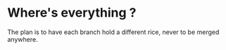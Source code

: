 # Where's everything ?
The plan is to have each branch hold a different rice, never to be merged anywhere.
